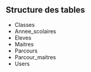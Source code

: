 ## Structure des tables

- Classes
- Annee_scolaires
- Eleves
- Maitres
- Parcours
- Parcour_maitres
- Users